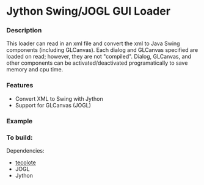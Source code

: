 Jython Swing/JOGL GUI Loader
===

### Description

This loader can read in an xml file and convert the xml to Java Swing components (including GLCanvas).  Each dialog and GLCanvas specified are loaded on read; however, they are not "compiled".  Dialog, GLCanvas, and other components can be activated/deactivated programatically to save memory and cpu time.

### Features

 - Convert XML to Swing with Jython
 - Support for GLCanvas (JOGL)

### Example


### To build:

Dependencies:

- [tecolote](https://github.com/pjdufour/tecolote)
- JOGL
- Jython
